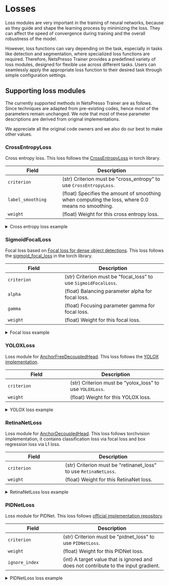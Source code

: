 # Losses

Loss modules are very important in the training of neural networks, because as they guide and shape the learning process by minimizing the loss. They can affect the speed of convergence during training and the overall robustness of the model. 

However, loss functions can vary depending on the task, especially in tasks like detection and segmentation, where specialized loss functions are required. Therefore, NetsPresso Trainer provides a predefined variety of loss modules, designed for flexible use across different tasks. Users can seamlessly apply the appropriate loss function to their desired task through simple configuration settings.


## Supporting loss modules

The currently supported methods in NetsPresso Trainer are as follows. Since techniques are adapted from pre-existing codes, hence most of the parameters remain unchanged. We note that most of these parameter descriptions are derived from original implementations.

We appreciate all the original code owners and we also do our best to make other values.

### CrossEntropyLoss

Cross entropy loss. This loss follows the [CrossEntropyLoss](https://pytorch.org/docs/stable/generated/torch.nn.CrossEntropyLoss.html) in torch library.

| Field <img width=200/> | Description |
|---|---|
| `criterion` | (str) Criterion must be "cross_entropy" to use `CrossEntropyLoss`. |
| `label_smoothing` | (float) Specifies the amount of smoothing when computing the loss, where 0.0 means no smoothing. |
| `weight` | (float) Weight for this cross entropy loss. |

<details>
  <summary>Cross entropy loss example</summary>
  ```yaml
  model:
    losses:
      - criterion: cross_entropy
        label_smoothing: 0.1
        weight: ~
  ```
</details>

### SigmoidFocalLoss

Focal loss based on [Focal loss for dense object detections](https://openaccess.thecvf.com/content_ICCV_2017/papers/Lin_Focal_Loss_for_ICCV_2017_paper.pdf). This loss follows the [sigmoid_focal_loss](https://pytorch.org/vision/main/generated/torchvision.ops.sigmoid_focal_loss.html) in the torch library.

| Field <img width=200/> | Description |
|---|---|
| `criterion` | (str) Criterion must be "focal_loss" to use `SigmoidFocalLoss`. |
| `alpha` | (float) Balancing parameter alpha for focal loss. |
| `gamma` | (float) Focusing parameter gamma for focal loss. |
| `weight` | (float) Weight for this focal loss. |

<details>
  <summary>Focal loss example</summary>
  ```yaml
  model:
    losses:
      - criterion: focal_loss
        alpha: 0.25
        gamma: 2.0
        weight: ~
  ```
</details>

### YOLOXLoss

Loss module for [AnchorFreeDecoupledHead](../../models/heads/anchorfreedecoupledhead.md). This loss follows the [YOLOX implementation](https://github.com/Megvii-BaseDetection/YOLOX).

| Field <img width=200/> | Description |
|---|---|
| `criterion` | (str) Criterion must be "yolox_loss" to use `YOLOXLoss`. |
| `weight` | (float) Weight for this YOLOX loss. |

<details>
  <summary>YOLOX loss example</summary>
  ```yaml
  model:
    losses:
      - criterion: yolox_loss
        weight: ~
  ```
</details>

### RetinaNetLoss 

Loss module for [AnchorDecoupledHead](../../models/heads/anchordecoupledhead.md). This loss follows torchvision implementation, it contains classification loss via focal loss and box regression loss via L1 loss.

| Field <img width=200/> | Description |
|---|---|
| `criterion` | (str) Criterion must be "retinanet_loss" to use `RetinaNetLoss`. |
| `weight` | (float) Weight for this RetinaNet loss. |

<details>
  <summary>RetinaNetLoss loss example</summary>
  ```yaml
  model:
    losses:
      - criterion: retinanet_loss
        weight: ~
  ```
</details>

### PIDNetLoss

Loss module for PIDNet. This loss follows [official implementation repository](https://github.com/XuJiacong/PIDNet).

| Field <img width=200/> | Description |
|---|---|
| `criterion` | (str) Criterion must be "pidnet_loss" to use `PIDNetLoss`. |
| `weight` | (float) Weight for this PIDNet loss. |
| `ignore_index` | (int) A target value that is ignored and does not contribute to the input gradient. |

<details>
  <summary>PIDNetLoss loss example</summary>
  ```yaml
  model:
    losses:
      - criterion: pidnet_loss
        weight: ~
        ignore_index: 255
  ```
</details>
